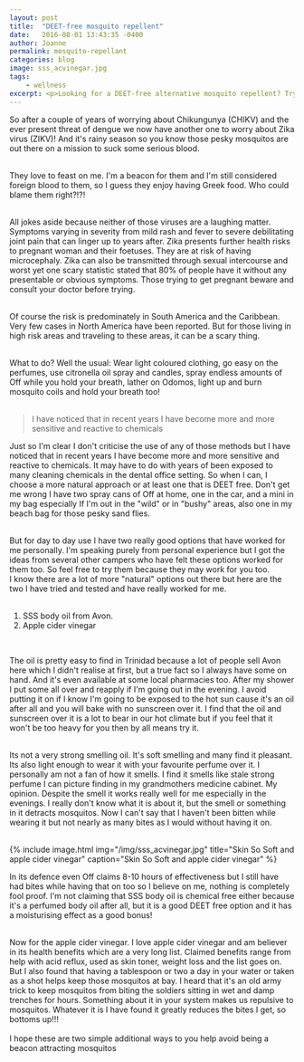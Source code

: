 ```yaml
---
layout: post
title:  "DEET-free mosquito repellent"
date:   2016-08-01 13:43:35 -0400
author: Joanne
permalink: mosquito-repellant
categories: blog
image: sss_acvinegar.jpg
tags:
    - wellness
excerpt: <p>Looking for a DEET-free alternative mosquito repellent? Try these unexpected methods</p>
---
```


So after a couple of years of worrying about Chikungunya (CHIKV) and the ever present threat of dengue we now have another one to worry about Zika virus (ZIKV)! And it's rainy season so you know those pesky mosquitos are out there on a mission to suck some serious blood.  
<br>

They love to feast on me. I'm a beacon for them and I'm still considered foreign blood to them, so I guess they enjoy having Greek food. Who could blame them right?!?!
<br><br>

All jokes aside because neither of those viruses are a laughing matter. Symptoms varying in severity from mild rash and fever to severe debilitating joint pain that can linger up to years after. Zika presents further health risks to pregnant woman and their foetuses. They are at risk of having microcephaly.  Zika can also be transmitted through sexual intercourse and worst yet one scary statistic stated that 80% of people have it without any presentable or obvious symptoms. Those trying to get pregnant beware and consult your doctor before trying.
<br><br>

Of course the risk is predominately in South America and the Caribbean.  Very few cases in North America have been reported. But for those living in high risk areas and traveling to these areas, it can be a scary thing.   
<br>

What to do? Well the usual: Wear light coloured clothing, go easy on the perfumes, use citronella oil spray and candles, spray endless amounts of Off while you hold your breath, lather on Odomos, light up and burn mosquito coils and hold your breath too!
<br><br>

> I have noticed that in recent years I have become more and more sensitive and reactive to chemicals

Just so I'm clear I don't criticise the use of any of those methods but I have noticed that in recent years I have become more and more sensitive and reactive to chemicals. It may have to do with years of been exposed to many cleaning chemicals in the dental office setting. So when I can, I choose a more natural approach or at least one that is DEET free. Don't get me wrong I have two spray cans of Off at home, one in the car, and a mini in my bag especially If I'm out in the "wild" or in "bushy" areas, also one in my beach bag for those pesky sand flies.
<br><br>

But for day to day use I have two really good options that have worked for me personally.  I'm speaking purely from personal experience but I got the ideas from several other campers who have felt these options worked for them too. So feel free to try them because they may work for you too.  
I know there are a lot of more "natural" options out there but here are the two I have tried and tested and have really worked for me.
<br><br>

1. SSS body oil from Avon.
1. Apple cider vinegar
<br>

The oil is pretty easy to find in Trinidad because a lot of people sell Avon here which I didn't realise at first, but a true fact so I always have some on hand. And it's even available at some local pharmacies too. After my shower I put some all over and reapply if I'm going out in the evening. I avoid putting it on if I know I'm going to be exposed to the hot sun cause it's an oil after all and you will bake with no sunscreen over it. I find that the oil and sunscreen over it is a lot to bear in our hot climate but if you feel that it won't be too heavy for you then by all means try it.
<br><br>

Its not a very strong smelling oil. It's soft smelling and many find it pleasant. Its also light enough to wear it with your favourite perfume over it. I personally am not a fan of how it smells.  I find it smells like stale strong perfume I can picture finding in my grandmothers medicine cabinet. My opinion.  Despite the smell it works really well for me especially in the evenings. I really don't know what it is about it, but the smell or something in it detracts mosquitos. Now I can't say that I haven't been bitten while wearing it but not nearly as many bites as I would without having it on.
<br><br>

{% include image.html
            img="/img/sss_acvinegar.jpg"
            title="Skin So Soft and apple cider vinegar"
            caption="Skin So Soft and apple cider vinegar" %}

In its defence even Off claims 8-10 hours of effectiveness but I still have had bites while having that on too so I believe on me, nothing is completely fool proof. I'm not claiming that SSS body oil is chemical free either because it's a perfumed body oil after all, but it is a good DEET free option and it has a moisturising effect as a good bonus!
<br><br>

Now for the apple cider vinegar. I love apple cider vinegar and am believer in its health benefits which are a very long list. Claimed benefits range from help with acid reflux, used as skin toner, weight loss and the list goes on. But I also found that having a tablespoon or two a day in your water or taken as a shot helps keep those mosquitos at bay. I heard that it's an old army trick to keep mosquitos from biting the soldiers sitting in wet and damp trenches for hours. Something about it in your system makes us repulsive to mosquitos. Whatever it is I have found it greatly reduces the bites I get, so bottoms up!!!
<br><br>
I hope these are two simple additional ways to you help avoid being a beacon attracting mosquitos
